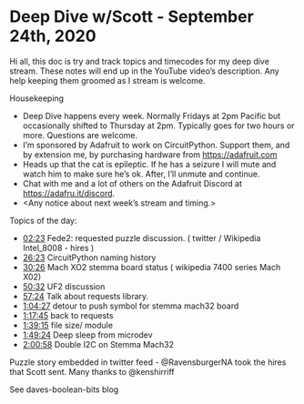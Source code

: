 # Deep Dive w/Scott - September 24th, 2020


Hi all, this doc is try and track topics and timecodes for my deep dive stream. These notes will end up in the YouTube video’s description. Any help keeping them groomed as I stream is welcome.


Housekeeping
* Deep Dive happens every week. Normally Fridays at 2pm Pacific but occasionally shifted to Thursday at 2pm. Typically goes for two hours or more. Questions are welcome.
* I’m sponsored by Adafruit to work on CircuitPython. Support them, and by extension me, by purchasing hardware from https://adafruit.com
* Heads up that the cat is epileptic. If he has a seizure I will mute and watch him to make sure he’s ok. After, I’ll unmute and continue.
* Chat with me and a lot of others on the Adafruit Discord at https://adafru.it/discord.
* <Any notice about next week’s stream and timing.>


Topics of the day:
* [02:23](https://www.youtube.com/watch?v=S-SdQFhxeHM&t=143) Fede2: requested puzzle discussion. ( twitter / Wikipedia Intel_8008 - hires  )
* [26:23](https://www.youtube.com/watch?v=S-SdQFhxeHM&t=1583) CircuitPython naming history
* [30:26](https://www.youtube.com/watch?v=S-SdQFhxeHM&t=1826) Mach XO2 stemma board status ( wikipedia 7400 series Mach X02)
* [50:32](https://www.youtube.com/watch?v=S-SdQFhxeHM&t=3032) UF2 discussion
* [57:24](https://www.youtube.com/watch?v=S-SdQFhxeHM&t=3444) Talk about requests library.
* [1:04:27](https://www.youtube.com/watch?v=S-SdQFhxeHM&t=3867) detour to push symbol for stemma mach32 board
* [1:17:45](https://www.youtube.com/watch?v=S-SdQFhxeHM&t=4665) back to requests
* [1:39:15](https://www.youtube.com/watch?v=S-SdQFhxeHM&t=5955) file size/ module
* [1:49:24](https://www.youtube.com/watch?v=S-SdQFhxeHM&t=6564) Deep sleep from microdev
* [2:00:58](https://www.youtube.com/watch?v=S-SdQFhxeHM&t=7258) Double I2C on Stemma Mach32

Puzzle story embedded in twitter feed - @RavensburgerNA took the hires that Scott sent.
Many thanks to @kenshirriff

See daves-boolean-bits blog
